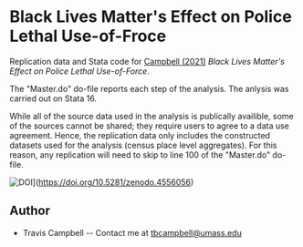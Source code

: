 # Black Lives Matter's Effect on Police Lethal Use-of-Froce
Replication data and Stata code for [Campbell (2021)](https://ssrn.com/abstract=3767097) *Black Lives Matter's Effect on Police Lethal Use-of-Force*. 

The "Master.do" do-file reports each step of the analysis. The anlysis was carried out on Stata 16. 

While all of the source data used in the analysis is publically availible, some of the sources cannot be shared; they require users to agree to a data use agreement. Hence, the replication data only includes the constructed datasets used for the analysis (census place level aggregates). For this reason, any replication will need to skip to line 100 of the "Master.do" do-file.

![DOI](https://zenodo.org/badge/DOI/10.5281/zenodo.4556056.svg)](https://doi.org/10.5281/zenodo.4556056)

## Author
- Travis Campbell -- Contact me at tbcampbell@umass.edu
